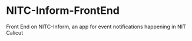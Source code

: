 # NITC-Inform-FrontEnd
Front End on NITC-Inform, an app for event notifications happening in NIT Calicut
